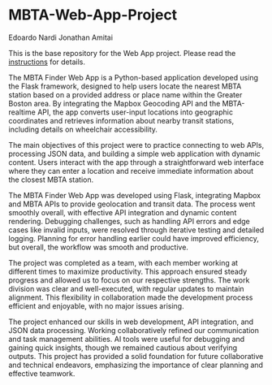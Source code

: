 # MBTA-Web-App-Project
Edoardo Nardi 
Jonathan Amitai


This is the base repository for the Web App project. Please read the [instructions](instructions.md) for details.



The MBTA Finder Web App is a Python-based application developed using the Flask framework, designed to help users locate the nearest MBTA station based on a provided address or place name within the Greater Boston area. By integrating the Mapbox Geocoding API and the MBTA-realtime API, the app converts user-input locations into geographic coordinates and retrieves information about nearby transit stations, including details on wheelchair accessibility.

The main objectives of this project were to practice connecting to web APIs, processing JSON data, and building a simple web application with dynamic content. Users interact with the app through a straightforward web interface where they can enter a location and receive immediate information about the closest MBTA station.

The MBTA Finder Web App was developed using Flask, integrating Mapbox and MBTA APIs to provide geolocation and transit data. The process went smoothly overall, with effective API integration and dynamic content rendering. Debugging challenges, such as handling API errors and edge cases like invalid inputs, were resolved through iterative testing and detailed logging. Planning for error handling earlier could have improved efficiency, but overall, the workflow was smooth and productive.

The project was completed as a team, with each member working at different times to maximize productivity. This approach ensured steady progress and allowed us to focus on our respective strengths. The work division was clear and well-executed, with regular updates to maintain alignment. This flexibility in collaboration made the development process efficient and enjoyable, with no major issues arising.

The project enhanced our skills in web development, API integration, and JSON data processing. Working collaboratively refined our communication and task management abilities. AI tools were useful for debugging and gaining quick insights, though we remained cautious about verifying outputs. This project has provided a solid foundation for future collaborative and technical endeavors, emphasizing the importance of clear planning and effective teamwork.
